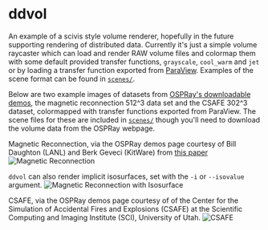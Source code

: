# ddvol

An example of a scivis style volume renderer, hopefully in the future supporting
rendering of distributed data. Currently it's just a simple volume raycaster which
can load and render RAW
volume files and colormap them with some default provided transfer functions,
`grayscale`, `cool_warm` and `jet` or by loading a transfer function exported
from [ParaView](http://www.paraview.org/). Examples of the scene format can be
found in [`scenes/`](scenes/).

Below are two example images of datasets from [OSPRay's downloadable demos](http://www.ospray.org/demos.html),
the magnetic reconnection 512^3 data set and the CSAFE 302^3 dataset,
colormapped with transfer functions exported from ParaView. The scene files for
these are included in [`scenes/`](scenes/) though you'll need to download the volume
data from the OSPRay webpage.

Magnetic Reconnection, via the OSPRay demos page courtesy of Bill Daughton (LANL) and
Berk Geveci (KitWare) from [this paper](http://arxiv.org/abs/1405.4040)
![Magnetic Reconnection](http://i.imgur.com/3tPHx2S.png)

`ddvol` can also render implicit isosurfaces, set with the `-i` or `--isovalue` argument.
![Magnetic Reconnection with Isosurface](http://i.imgur.com/6Duu3da.png)

CSAFE, via the OSPRay demos page courtesy of of the Center for the Simulation of
Accidental Fires and Explosions (CSAFE) at the Scientific Computing and Imaging
Institute (SCI), University of Utah.
![CSAFE](http://i.imgur.com/zdX2ZF5.png)

